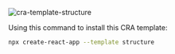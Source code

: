 ![cra-template-structure](https://socialify.git.ci/mr-farshad-r/cra-template-structure/image?description=1&descriptionEditable=You%20can%20using%20this%20CRA%20template%20right%20now!&font=KoHo&issues=1&language=1&name=1&owner=1&pattern=Solid&pulls=1&stargazers=1&theme=Dark)

Using this command to install this CRA template:

```bash
npx create-react-app --template structure
```